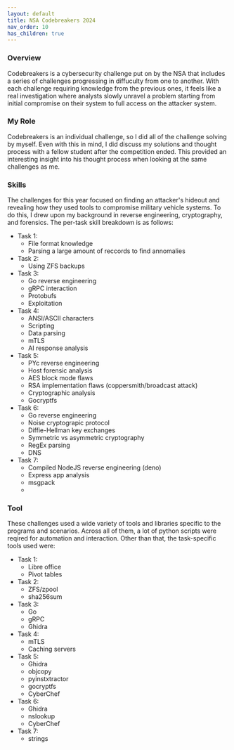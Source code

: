 ```yaml
---
layout: default
title: NSA Codebreakers 2024
nav_order: 10
has_children: true
---
```


### Overview

Codebreakers is a cybersecurity challenge put on by the NSA that includes a series of challenges progressing in diffuculty from one to another. With each challenge requiring knowledge from the previous ones, it feels like a real investigation where analysts slowly unravel a problem starting from initial compromise on their system to full access on the attacker system. 

### My Role

Codebreakers is an individual challenge, so I did all of the challenge solving by myself. Even with this in mind, I did discuss my solutions and thought process with a fellow student after the competition ended. This provided an interesting insight into his thought process when looking at the same challenges as me.

### Skills

The challenges for this year focused on finding an attacker's hideout and revealing how they used tools to compromise military vehicle systems. To do this, I drew upon my background in reverse engineering, cryptography, and forensics. The per-task skill breakdown is as follows:

- Task 1:
    - File format knowledge
    - Parsing a large amount of reccords to find annomalies
- Task 2:
    - Using ZFS backups
- Task 3:
    - Go reverse engineering
    - gRPC interaction
    - Protobufs
    - Exploitation
- Task 4:
    - ANSI/ASCII characters
    - Scripting
    - Data parsing
    - mTLS
    - AI response analysis
- Task 5:
    - PYc reverse engineering
    - Host forensic analysis
    - AES block mode flaws
    - RSA implementation flaws (coppersmith/broadcast attack)
    - Cryptographic analysis
    - Gocryptfs
- Task 6:
    - Go reverse engineering
    - Noise cryptograpic protocol
    - Diffie-Hellman key exchanges
    - Symmetric vs asymmetric cryptography
    - RegEx parsing
    - DNS
- Task 7:
    - Compiled NodeJS reverse engineering (deno)
    - Express app analysis
    - msgpack
    - 

### Tool

These challenges used a wide variety of tools and libraries specific to the programs and scenarios. Across all of them, a lot of python scripts were reqired for automation and interaction. Other than that, the task-specific tools used were:

- Task 1:
    - Libre office
    - Pivot tables
- Task 2:
    - ZFS/zpool
    - sha256sum
- Task 3:
    - Go
    - gRPC
    - Ghidra
- Task 4:
    - mTLS
    - Caching servers
- Task 5:
    - Ghidra
    - objcopy
    - pyinstxtractor
    - gocryptfs
    - CyberChef
- Task 6:
    - Ghidra
    - nslookup
    - CyberChef
- Task 7:
    - strings